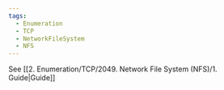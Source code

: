 ```yaml
---
tags:
  - Enumeration
  - TCP
  - NetworkFileSystem
  - NFS
---
```


See [[2. Enumeration/TCP/2049. Network File System (NFS)/1. Guide|Guide]]
